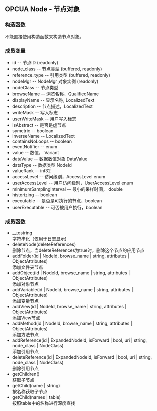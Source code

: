 ## OPCUA Node - 节点对象

### 构造函数

不能直接使用构造函数来构造节点对象。


### 成员变量

* id -- 节点ID (readonly)
* node_class -- 节点类型 (buffered, readonly)
* reference_type -- 引用类型 (buffered, readonly)
* nodeMgr -- NodeMgr 对象实例 (readonly)
* nodeClass -- 节点类型
* browseName -- 浏览名称，QualifiedName
* displayName -- 显示名称, LocalizedText
* description -- 节点描述，LocalizedText
* writeMask -- 写入标志
* userWriteMask -- 用户写入标志
* isAbstract -- 是否是虚节点
* symetric -- boolean
* inverseName -- LocalizedText
* containsNoLoops -- boolean
* eventNotifier -- enum
* value -- 数值， Variant
* dataValue -- 数据数值对象 DataValue
* dataType -- 数据类型 NodeId
* valueRank -- int32
* accessLevel -- 访问级别，AccessLevel enum
* userAccessLevel -- 用户访问级别，UserAccessLevel enum
* minimumSamplingInterval -- 最小的采样时间， double
* historizing -- boolean
* executable -- 是否是可执行的节点，boolean
* userExecutable -- 可否被用户执行，boolean


### 成员函数

* \_\_tostring <br> 字符串化（仅用于日志显示)
* deleteNode(deleteReferences) <br> 删除节点，当deleteReferences为true时，删除这个节点的应用节点
* addFolder(id | NodeId, browse_name | string, attributes | ObjectAttributes) <br> 添加文件夹节点
* addObject(id | NodeId, browse_name | string, attributes | ObjectAttributes) <br> 添加对象节点
* addVariable(id | NodeId, browse_name | string, attributes | ObjectAttributes) <br> 添加变量节点
* addView(id | NodeId, browse_name | string, attributes | ObjectAttributes) <br> 添加View节点
* addMethod(id | NodeId, browse_name | string, attributes | ObjectAttributes) <br> 添加方法节点
* addReference(id | ExpandedNodeId, isForward | bool, uri | string, node_class | NodeClass) <br> 添加引用节点
* deleteReference(id | ExpandedNodeId, isForward | bool, uri | string, node_class | NodeClass) <br> 删除引用节点
* getChildren() <br> 获取子节点
* getChild(name | string) <br> 按名称获取子节点
* getChild(names | table) <br> 按照table中的名称进行深度查找
